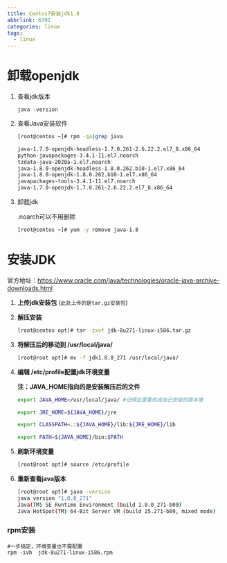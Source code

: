 ```yaml
---
title: Centos7安装jdk1.8
abbrlink: 6391
categories: linux
tags:
  - linux
---
```






# 卸载openjdk

1. 查看jdk版本

   ```
   java -version
   ```

2. 查看Java安装软件

   ```sh
   [root@centos ~]# rpm -qa|grep java
   
   java-1.7.0-openjdk-headless-1.7.0.261-2.6.22.2.el7_8.x86_64
   python-javapackages-3.4.1-11.el7.noarch
   tzdata-java-2020a-1.el7.noarch
   java-1.8.0-openjdk-headless-1.8.0.262.b10-1.el7.x86_64
   java-1.8.0-openjdk-1.8.0.262.b10-1.el7.x86_64
   javapackages-tools-3.4.1-11.el7.noarch
   java-1.7.0-openjdk-1.7.0.261-2.6.22.2.el7_8.x86_64
   ```

3. 卸载jdk

   .noarch可以不用删除

   ```sh
   [root@centos ~]# yum -y remove java-1.8
   ```






# 安装JDK

官方地址：https://www.oracle.com/java/technologies/oracle-java-archive-downloads.html

1. **上传jdk安装包** (`此处上传的是tar.gz安装包`)

2. **解压安装**

   ```sh
   [root@centos opt]# tar -zxvf jdk-8u271-linux-i586.tar.gz 
   ```

3. **将解压后的移动到 /usr/local/java/**

   ```sh
   [root@root opt]# mv -f jdk1.8.0_271 /usr/local/java/
   ```

4. **编辑 /etc/profile配置jdk环境变量**

   **注：JAVA_HOME指向的是安装解压后的文件**

   ```sh
   export JAVA_HOME=/usr/local/java/ #记得这里要改成自己安装的版本噢
   
   export JRE_HOME=${JAVA_HOME}/jre
   
   export CLASSPATH=.:${JAVA_HOME}/lib:${JRE_HOME}/lib
   
   export PATH=${JAVA_HOME}/bin:$PATH
   
   ```

5. **刷新环境变量**

   ```sh
   [root@root opt]# source /etc/profile
   ```

6. **重新查看java版本**

   ```sh
   [root@root opt]# java -version
   java version "1.8.0_271"
   Java(TM) SE Runtime Environment (build 1.8.0_271-b09)
   Java HotSpot(TM) 64-Bit Server VM (build 25.271-b09, mixed mode)
   ```



### rpm安装

```shell
#一步搞定，环境变量也不需配置
rpm -ivh  jdk-8u271-linux-i586.rpm 
```

